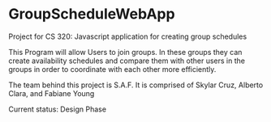 # GroupScheduleWebApp
Project for CS 320: Javascript application for creating group schedules

This Program will allow Users to join groups. In these groups they can create availability schedules and compare them with other users in the groups in order to coordinate with each other more efficiently.

The team behind this project is S.A.F. It is comprised of Skylar Cruz, Alberto Clara, and Fabiane Young

Current status: Design Phase
